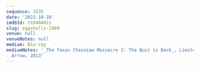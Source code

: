 ```yaml
---
sequence: 1535
date: '2023-10-10'
imdbId: tt0404011
slug: eggshells-1969
venue: null
venueNotes: null
medium: Blu-ray
mediumNotes: '_The Texas Chainsaw Massacre 2: The Buzz is Back_, Limited Edition,
  Arrow, 2013'
---
```



